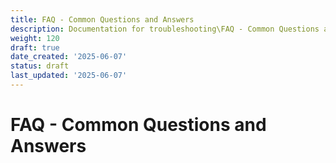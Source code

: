 ```yaml
---
title: FAQ - Common Questions and Answers
description: Documentation for troubleshooting\FAQ - Common Questions and Answers.md
weight: 120
draft: true
date_created: '2025-06-07'
status: draft
last_updated: '2025-06-07'
---
```


# FAQ - Common Questions and Answers